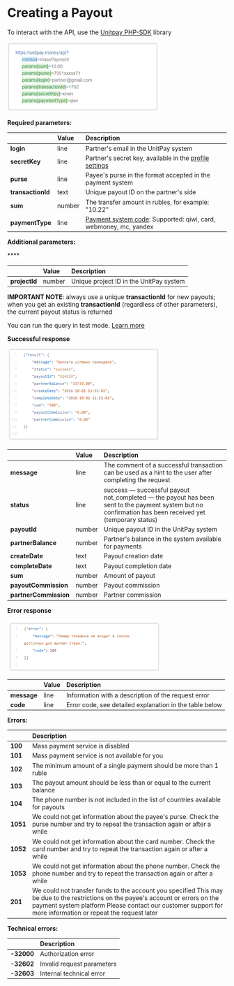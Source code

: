 # Creating a Payout

To interact with the API, use the [Unitpay PHP-SDK](https://github.com/unitpay/php-sdk) library

![](../.gitbook/assets/image%20%2832%29.png)

  


**Required parameters:**

|  | **Value** | **Description** |
| :--- | :--- | :--- |
| **login** | line | Partner's email in the UnitPay system |
| **secretKey** | line | Partner's secret key, available in the [profile settings](https://unitpay.money/partner/profile/edit) |
| **purse** | line | Payee's purse in the format accepted in the payment system |
| **transactionId** | text | Unique payout ID on the partner's side |
| **sum** | number | The transfer amount in rubles, for example: "10.22" |
| **paymentType** | line | [Payment system code](../book-of-reference/payment-system-codes.md):  Supported: qiwi, card, webmoney, mc, yandex  |

**Additional parameters:**

\*\*\*\*

|  | **Value** | **Description** |
| :--- | :--- | :--- |
| **projectId** | number | Unique project ID in the UnitPay system   |

**IMPORTANT NOTE**: always use a unique **transactionId** for new payouts; when you get an existing **transactionId** \(regardless of other parameters\), the current payout status is returned

You can run the query in test mode. [Learn more](../book-of-reference/test-api.md)

**Successful response**

![](../.gitbook/assets/image%20%2826%29.png)



|  | **Value** | **Description** |
| :--- | :--- | :--- |
| **message** | line | The comment of a successful transaction can be used as a hint to the user after completing the request |
| **status** | line | success — successful payout   not\_completed — the payout has been sent to the payment system but no confirmation has been received yet \(temporary status\) |
| **payoutId** | number | Unique payout ID in the UnitPay system |
| **partnerBalance** | number | Partner's balance in the system available for payments |
| **createDate** | text | Payout creation date |
| **completeDate** | text | Payout completion date |
| **sum** | number | Amount of payout |
| **payoutCommission** | number | Payout commission |
| **partnerCommission** | number | Partner commission  |

**Error response**

![](../.gitbook/assets/image%20%2817%29.png)



|  | **Value** | **Description** |
| :--- | :--- | :--- |
| **message** | line | Information with a description of the request error |
| **code** | line | Error code, see detailed explanation in the table below |

  


**Errors:**

|  | **Description** |
| :--- | :--- |
| **100** | Mass payment service is disabled |
| **101** | Mass payment service is not available for you |
| **102** | The minimum amount of a single payment should be more than 1 ruble |
| **103** | The payout amount should be less than or equal to the current balance |
| **104** | The phone number is not included in the list of countries available for payouts |
| **1051** | We could not get information about the payee's purse. Check the purse number and try to repeat the transaction again or after a while |
| **1052** | We could not get information about the card number. Check the card number and try to repeat the transaction again or after a while |
| **1053** | We could not get information about the phone number. Check the phone number and try to repeat the transaction again or after a while |
| **201** | We could not transfer funds to the account you specified   This may be due to the restrictions on the payee's account or errors on the payment system platform   Please contact our customer support for more information or repeat the request later |

  


**Technical errors:**

|  | **Description** |
| :--- | :--- |
| **-32000** | Authorization error |
| **-32602** | Invalid request parameters |
| **-32603** | Internal technical error |

